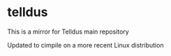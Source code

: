 # telldus
This is a mirror for Telldus main repository

Updated to cimpile on a more recent Linux distribution
